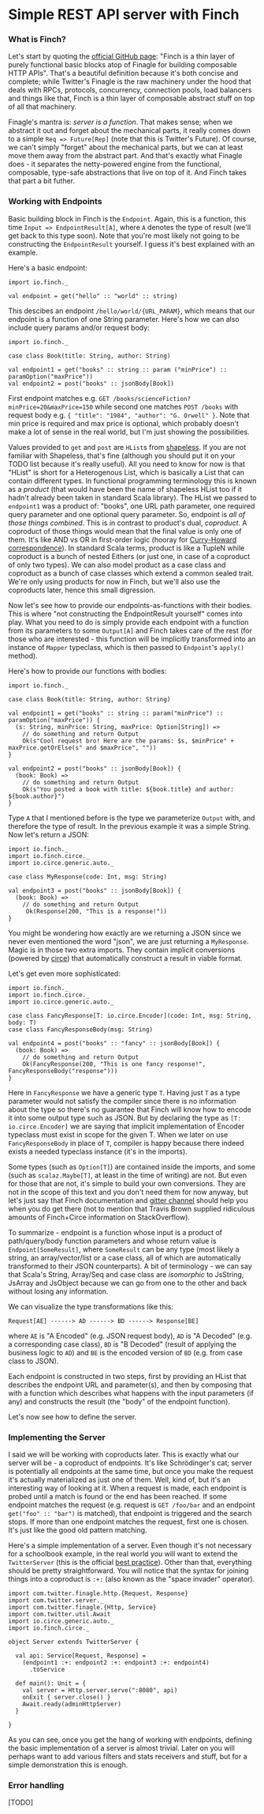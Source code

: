 # Simple REST API server with Finch

### What is Finch?

Let's start by quoting the [official GitHub page](https://github.com/finagle/finch): "Finch is a thin layer of purely functional basic blocks atop of Finagle for building composable HTTP APIs". That's a beautiful definition because it's both concise and complete; while Twitter's Finagle is the raw machinery under the hood that deals with RPCs, protocols, concurrency, connection pools, load balancers and things like that, Finch is a thin layer of composable abstract stuff on top of all that machinery.

Finagle's mantra is: *server is a function*. That makes sense; when we abstract it out and forget about the mechanical parts, it really comes down to a simple `Req => Future[Rep]` (note that this is Twitter's Future). Of course, we can't simply "forget" about the mechanical parts, but we can at least move them away from the abstract part. And that's exactly what Finagle does - it separates the netty-powered engine from the functional, composable, type-safe abstractions that live on top of it. And Finch takes that part a bit futher.

### Working with Endpoints

Basic building block in Finch is the `Endpoint`. Again, this is a function, this time `Input => EndpointResult[A]`, where `A` denotes the type of result (we'll get back to this type soon). Note that you're most likely not going to be constructing the `EndpointResult` yourself. I guess it's best explained with an example. 

Here's a basic endpoint:

    import io.finch._
    
    val endpoint = get("hello" :: "world" :: string)
    
This descibes an endpoint `/hello/world/{URL_PARAM}`, which means that our endpoint is a function of one String parameter. Here's how we can also include query params and/or request body:

    import io.finch._
    
    case class Book(title: String, author: String)
    
    val endpoint1 = get("books" :: string :: param ("minPrice") :: paramOption("maxPrice"))
    val endpoint2 = post("books" :: jsonBody[Book])

First endpoint matches e.g. `GET /books/scienceFiction?minPrice=20&maxPrice=150` while second one matches `POST /books` with request body e.g. `{ "title": "1984", "author": "G. Orwell" }`. Note that min price is required and max price is optional, which probably doesn't make a lot of sense in the real world, but I'm just showing the possibilities.

Values provided to `get` and `post` are `HList`s from [shapeless](https://github.com/milessabin/shapeless). If you are not familiar with Shapeless, that's fine (although you should put it on your TODO list because it's really useful). All you need to know for now is that "HList" is short for a Heterogenous List, which is basically a List that can contain different types. In functional programming terminology this is known as a *product* (that would have been the name of shapeless HList too if it hadn't already been taken in standard Scala library). The HList we passed to `endpoint1` was a product of: "books", one URL path parameter, one required query parameter and one optional query parameter. So, endpoint is *all of those things combined*. This is in contrast to product's dual, *coproduct*. A coproduct of those things would mean that the final value is only one of them. It's like AND vs OR in first-order logic (hooray for [Curry-Howard correspondence](https://en.wikipedia.org/wiki/Curry%E2%80%93Howard_correspondence)). In standard Scala terms, product is like a TupleN while coproduct is a bunch of nested Eithers (or just one, in case of a coproduct of only two types). We can also model product as a case class and coproduct as a bunch of case classes which extend a common sealed trait. We're only using products for now in Finch, but we'll also use the coproducts later, hence this small digression.

Now let's see how to provide our endpoints-as-functions with their bodies. This is where "not constructing the EndpointResult yourself" comes into play. What you need to do is simply provide each endpoint with a function from its parameters to some `Output[A]` and Finch takes care of the rest (for those who are interested - this function will be implicitly transformed into an instance of `Mapper` typeclass, which is then passed to `Endpoint`'s `apply()` method).

Here's how to provide our functions with bodies:

    import io.finch._
    
    case class Book(title: String, author: String)
    
    val endpoint1 = get("books" :: string :: param("minPrice") :: paramOption("maxPrice")) { 
      (s: String, minPrice: String, maxPrice: Option[String]) =>  
        // do something and return Output
        Ok(s"Cool request bro! Here are the params: $s, $minPrice" + maxPrice.getOrElse(s" and $maxPrice", ""))
    }
    
    val endpoint2 = post("books" :: jsonBody[Book]) {
      (book: Book) => 
        // do something and return Output
        Ok(s"You posted a book with title: ${book.title} and author: ${book.author}")
    }
    
Type `A` that I mentioned before is the type we parameterize `Output` with, and therefore the type of result. In the previous example it was a simple String. Now let's return a JSON:

    import io.finch._
    import io.finch.circe._
    import io.circe.generic.auto._

    case class MyResponse(code: Int, msg: String)

    val endpoint3 = post("books" :: jsonBody[Book]) {
      (book: Book) => 
        // do something and return Output
         Ok(Response(200, "This is a response!"))
    }
    
You might be wondering how exactly are we returning a JSON since we never even mentioned the word "json", we are just returning a `MyResponse`. Magic is in those two extra imports. They contain implicit conversions (powered by [circe](https://github.com/circe/circe)) that automatically construct a result in viable format. 

Let's get even more sophisticated:

    import io.finch._
    import io.finch.circe._
    import io.circe.generic.auto._

    case class FancyResponse[T: io.circe.Encoder](code: Int, msg: String, body: T)
    case class FancyResponseBody(msg: String)

    val endpoint4 = post("books" :: "fancy" :: jsonBody[Book]) {
      (book: Book) =>
        // do something and return Output
        Ok(FancyResponse(200, "This is one fancy response!", FancyResponseBody("response")))
    }

Here in `FancyResponse` we have a generic type `T`. Having just `T` as a type parameter would not satisfy the compiler since there is no information about the type so there's no guarantee that Finch will know how to encode it into some output type such as JSON. But by declaring the type as `[T: io.circe.Encoder]` we are saying that implicit implementation of Encoder typeclass must exist in scope for the given T. When we later on use `FancyResponseBody` in place of `T`, compiler is happy because there indeed exists a needed typeclass instance (it's in the imports). 

Some types (such as `Option[T]`) are contained inside the imports, and some (such as `scalaz.Maybe[T]`, at least in the time of writing) are not. But even for those that are not, it's simple to build your own conversions. They are not in the scope of this text and you don't need them for now anyway, but let's just say that Finch documentation and [gitter channel](https://gitter.im/finagle/finch) should help you when you do get there (not to mention that Travis Brown supplied ridiculous amounts of Finch+Circe information on StackOverflow).

To summarize - endpoint is a function whose input is a product of path/query/body function parameters and whose return value is `Endpoint[SomeResult]`, where `SomeResult` can be any type (most likely a string, an array/vector/list or a case class, all of which are automatically transformed to their JSON counterparts). A bit of terminology - we can say that Scala's String, Array/Seq and case class are *isomorphic* to JsString, JsArray and JsObject because we can go from one to the other and back without losing any information. 

We can visualize the type transformations like this:

    Request[AE] ------> AD ------> BD ------> Response[BE]

where `AE` is "A Encoded" (e.g. JSON request body), `AD` is "A Decoded" (e.g. a corresponding case class), `BD` is "B Decoded" (result of applying the business logic to `AD`) and `BE` is the encoded version of `BD` (e.g. from case class to JSON).

Each endpoint is constructed in two steps, first by providing an HList that describes the endpoint URL and parameter(s), and then by composing that with a function which describes what happens with the input parameters (if any) and constructs the result (the "body" of the endpoint function). 

Let's now see how to define the server.

### Implementing the Server

I said we will be working with coproducts later. This is exactly what our server will be - a coproduct of endpoints. It's like Schrödinger's cat; server is potentially all endpoints at the same time, but once you make the request it's actually materialized as just one of them. Well, kind of, but it's an interesting way of looking at it. When a request is made, each endpoint is probed until a match is found or the end has been reached. If some endpoint matches the request (e.g. request is `GET /foo/bar` and an endpoint `get("foo" :: "bar")` is matched), that endpoint is triggered and the search stops. If more than one endpoint matches the request, first one is chosen. It's just like the good old pattern matching.

Here's a simple implementation of a server. Even though it's not necessary for a schoolbook example, in the real world you will want to extend the `TwitterServer` (this is the official [best practice](https://finagle.github.io/finch/best-practices.html#use-twitterserver)). Other than that, everything should be pretty straightforward. You will notice that the syntax for joining things into a coproduct is `:+:` (also known as the "space invader" operator).

    import com.twitter.finagle.http.{Request, Response}
    import com.twitter.server._
    import com.twitter.finagle.{Http, Service}
    import com.twitter.util.Await
    import io.circe.generic.auto._
    import io.finch.circe._

    object Server extends TwitterServer {

      val api: Service[Request, Response] =
        (endpoint1 :+: endpoint2 :+: endpoint3 :+: endpoint4)
          .toService

      def main(): Unit = {
        val server = Http.server.serve(":8080", api)
        onExit { server.close() }
        Await.ready(adminHttpServer)
      }
      
    }
    
As you can see, once you get the hang of working with endpoints, defining the basic implementation of a server is almost trivial. Later on you will perhaps want to add various filters and stats receivers and stuff, but for a simple demonstration this is enough.

### Error handling

[TODO]



